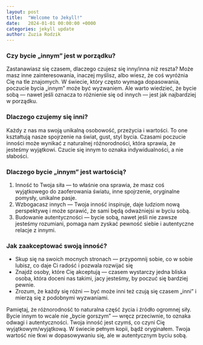 ```yaml
---
layout: post
title:  "Welcome to Jekyll!"
date:   2024-01-01 00:00:00 +0000
categories: jekyll update
author: Zuzia Rodzik
---
```



### Czy bycie „innym” jest w porządku?


Zastanawiasz się czasem, dlaczego czujesz się inny/inna niż reszta? Może masz inne zainteresowania, inaczej myślisz, albo wiesz, że coś wyróżnia Cię na tle znajomych. W świecie, który często wymaga dopasowania, poczucie bycia „innym” może być wyzwaniem. Ale warto wiedzieć, że bycie sobą — nawet jeśli oznacza to różnienie się od innych — jest jak najbardziej w porządku.


### Dlaczego czujemy się inni?


Każdy z nas ma swoją unikalną osobowość, przeżycia i wartości. To one kształtują nasze spojrzenie na świat, gust, styl bycia. Czasami poczucie inności może wynikać z naturalnej różnorodności, która sprawia, że jesteśmy wyjątkowi. Czucie się innym to oznaka indywidualności, a nie słabości.


### Dlaczego bycie „innym” jest wartością?


1. Inność to Twoja siła — to właśnie ona sprawia, że masz coś wyjątkowego do zaoferowania światu, inne spojrzenie, oryginalne pomysły, unikalne pasje.
2. Wzbogacasz innych — Twoja inność inspiruje, daje ludziom nową perspektywę i może sprawić, że sami będą odważniejsi w byciu sobą.
3. Budowanie autentyczności — bycie sobą, nawet jeśli nie zawsze jesteśmy rozumiani, pomaga nam zyskać pewność siebie i autentyczne relacje z innymi.


### Jak zaakceptować swoją inność?


* Skup się na swoich mocnych stronach — przypomnij sobie, co w sobie lubisz, co daje Ci radość i pozwala rozwijać się
* Znajdź osoby, które Cię akceptują — czasem wystarczy jedna bliska osoba, która doceni nas takimi, jacy jesteśmy, by poczuć się bardziej pewnie.
* Zrozum, że każdy się różni — być może inni też czują się czasem „inni” i mierzą się z podobnymi wyzwaniami.


Pamiętaj, że różnorodność to naturalna część życia i źródło ogromnej siły. Bycie innym to wcale nie „bycie gorszym” — wręcz przeciwnie, to oznaka odwagi i autentyczności. Twoja inność jest czymś, co czyni Cię wyjątkowym/wyjątkową. W świecie pełnym kopii, bądź oryginałem. Twoja wartość nie tkwi w dopasowywaniu się, ale w autentycznym byciu sobą.